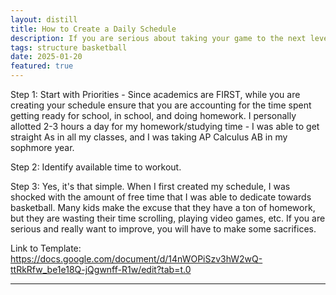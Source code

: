```yaml
---
layout: distill
title: How to Create a Daily Schedule
description: If you are serious about taking your game to the next level, you cannot afford to waste any time. 
tags: structure basketball
date: 2025-01-20
featured: true
---
```


Step 1: Start with Priorities - Since academics are FIRST, while you are creating your schedule ensure that you are accounting for the time spent getting ready for school, in school, and doing homework. I personally allotted 2-3 hours a day for my homework/studying time - I was able to get straight As in all my classes, and I was taking AP Calculus AB in my sophmore year.

Step 2: Identify available time to workout. 

Step 3: Yes, it's that simple. When I first created my schedule, I was shocked with the amount of free time that I was able to dedicate towards basketball. Many kids make the excuse that they have a ton of homework, but they are wasting their time scrolling, playing video games, etc. If you are serious and really want to improve, you will have to make some sacrifices.

Link to Template: https://docs.google.com/document/d/14nWOPiSzv3hW2wQ-ttRkRfw_be1e18Q-jQgwnff-R1w/edit?tab=t.0

---



